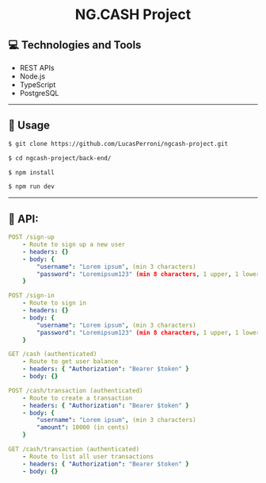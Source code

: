 <p align="center">
  <h1 align="center">
    NG.CASH Project 
  </h1>
</p>

## 💻 Technologies and Tools

- REST APIs
- Node.js
- TypeScript
- PostgreSQL

---

## 🏁 Usage

```bash
$ git clone https://github.com/LucasPerroni/ngcash-project.git

$ cd ngcash-project/back-end/

$ npm install

$ npm run dev
```

---

## 🚀 API:

```yml
POST /sign-up
    - Route to sign up a new user
    - headers: {}
    - body: {
        "username": "Lorem ipsum", (min 3 characters)
        "password": "Loremipsum123" (min 8 characters, 1 upper, 1 lower and 1 number)
    }
```

```yml
POST /sign-in
    - Route to sign in
    - headers: {}
    - body: {
        "username": "Lorem ipsum", (min 3 characters)
        "password": "Loremipsum123" (min 8 characters, 1 upper, 1 lower and 1 number)
    }
```

```yml
GET /cash (authenticated)
    - Route to get user balance
    - headers: { "Authorization": "Bearer $token" }
    - body: {}
```

```yml
POST /cash/transaction (authenticated)
    - Route to create a transaction
    - headers: { "Authorization": "Bearer $token" }
    - body: {
        "username": "Lorem ipsum", (min 3 characters)
        "amount": 10000 (in cents)
    }
```

```yml
GET /cash/transaction (authenticated)
    - Route to list all user transactions
    - headers: { "Authorization": "Bearer $token" }
    - body: {}
```
